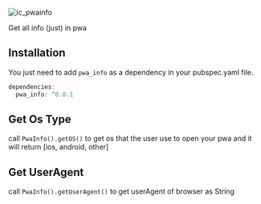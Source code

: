 
![ic_pwainfo](https://github.com/user-attachments/assets/9943216d-9c80-4d89-9f8c-9308adba9d4a)

Get all info (just) in pwa

## Installation

You just need to add ```pwa_info``` as a dependency in your pubspec.yaml file.

```dart
dependencies:
  pwa_info: ^0.0.1
```

## Get Os Type

call ```PwaInfo().getOS()```  to get os that the user use to open your pwa
and it will return [ios, android, other]

## Get UserAgent

call ```PwaInfo().getUserAgent()```  to get userAgent of browser as String
